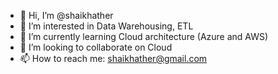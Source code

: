 - 👋 Hi, I’m @shaikhather
- 👀 I’m interested in Data Warehousing, ETL
- 🌱 I’m currently learning Cloud architecture (Azure and AWS)
- 💞️ I’m looking to collaborate on Cloud
- 📫 How to reach me: shaikhather@gmail.com

<!---
shaikhather/shaikhather is a ✨ special ✨ repository because its `README.md` (this file) appears on your GitHub profile.
You can click the Preview link to take a look at your changes.
--->
